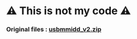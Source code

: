 # ⚠️ This is not my code ⚠️

### Original files : [usbmmidd_v2.zip](https://www.amyuni.com/downloads/usbmmidd_v2.zip)
